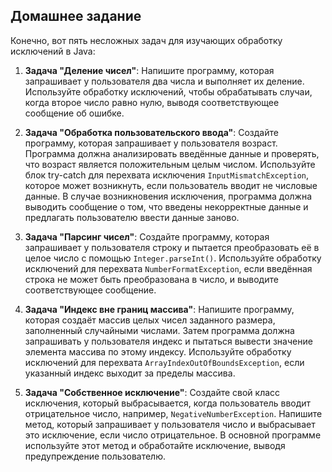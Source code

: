 ## Домашнее задание

Конечно, вот пять несложных задач для изучающих обработку исключений в Java:

1. **Задача "Деление чисел"**: 
Напишите программу, которая запрашивает у пользователя два числа и 
выполняет их деление. Используйте обработку исключений, 
чтобы обрабатывать случаи, когда второе число равно нулю, 
выводя соответствующее сообщение об ошибке.

2. **Задача "Обработка пользовательского ввода"**: 
Создайте программу, которая запрашивает у пользователя возраст. 
Программа должна анализировать введённые данные и проверять, 
что возраст является положительным целым числом. 
Используйте блок try-catch для перехвата исключения `InputMismatchException`, 
которое может возникнуть, если пользователь вводит не числовые данные. 
В случае возникновения исключения, программа должна выводить сообщение о том, 
что введены некорректные данные и предлагать пользователю ввести данные заново.

3. **Задача "Парсинг чисел"**: 
Создайте программу, которая запрашивает у пользователя строку и пытается 
преобразовать её в целое число с помощью `Integer.parseInt()`. 
Используйте обработку исключений для перехвата `NumberFormatException`, 
если введённая строка не может быть преобразована в число, и выводите 
соответствующее сообщение.

4. **Задача "Индекс вне границ массива"**: 
Напишите программу, которая создаёт массив целых чисел заданного размера, 
заполненный случайными числами. Затем программа должна запрашивать у пользователя 
индекс и пытаться вывести значение элемента массива по этому индексу. 
Используйте обработку исключений для перехвата `ArrayIndexOutOfBoundsException`, 
если указанный индекс выходит за пределы массива.

5. **Задача "Собственное исключение"**: 
Создайте свой класс исключения, который выбрасывается, когда пользователь вводит 
отрицательное число, например, `NegativeNumberException`. Напишите метод, который 
запрашивает у пользователя число и выбрасывает это исключение, если число отрицательное. 
В основной программе используйте этот метод и обработайте исключение, выводя 
предупреждение пользователю.

